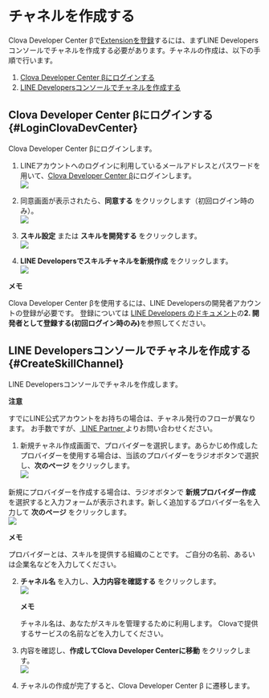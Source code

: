 # チャネルを作成する

Clova Developer Center βで[Extensionを登録](/DevConsole/Guides/CEK/Register_Extension.md)するには、まずLINE Developersコンソールでチャネルを作成する必要があります。チャネルの作成は、以下の手順で行います。

1. [Clova Developer Center βにログインする](#LoginClovaDevCenter)
2. [LINE Developersコンソールでチャネルを作成する](#CreateSkillChannel)

## Clova Developer Center βにログインする {#LoginClovaDevCenter}
Clova Developer Center βにログインします。

1. LINEアカウントへのログインに利用しているメールアドレスとパスワードを用いて、[Clova Developer Center β](https://clova-developers.line.me/)にログインします。  
![](/DevConsole/Resources/Images/DevConsole-LINE_Login.png)

2. 同意画面が表示されたら、**同意する** をクリックします（初回ログイン時のみ）。  
![](/DevConsole/Resources/Images/DevConsole-Access_Agreement.png)

3. **スキル設定** または **スキルを開発する** をクリックします。  
![](/DevConsole/Resources/Images/DevConsole-Entering_CEK_Menu.png)

4. **LINE Developersでスキルチャネルを新規作成** をクリックします。  
![](/DevConsole/Resources/Images/DevConsole-First_Look_of_Extension_List.png)

<div class="note">
  <p><strong>メモ</strong></p>
  <p>Clova Developer Center βを使用するには、LINE Developersの開発者アカウントの登録が必要です。
  登録については <a href="https://developers.line.me/ja/docs/line-login/getting-started/">LINE Developers のドキュメント</a>の<strong>2. 開発者として登録する(初回ログイン時のみ)</strong>を参照してください。</p>
</div>

## LINE Developersコンソールでチャネルを作成する {#CreateSkillChannel}

LINE Developersコンソールでチャネルを作成します。

<div class="danger">
  <p><strong>注意</strong></p>
  <p>すでにLINE公式アカウントをお持ちの場合は、チャネル発行のフローが異なります。
  お手数ですが、<a href="https://partner.line.me/ja/partner/join" target="_blank"> LINE Partner </a> よりお問い合わせください。</p>
</div>

1. 新規チャネル作成画面で、プロバイダーを選択します。あらかじめ作成したプロバイダーを使用する場合は、当該のプロバイダーをラジオボタンで選択し、**次のページ** をクリックします。  
![](/DevConsole/Resources/Images/DevConsole-Create_Channel_1.png)

  新規にプロバイダーを作成する場合は、ラジオボタンで **新規プロバイダー作成** を選択すると入力フォームが表示されます。新しく追加するプロバイダー名を入力して **次のページ**  をクリックします。  
![](/DevConsole/Resources/Images/DevConsole-Create_Channel_2.png)

  <div class="note">
      <p><strong>メモ</strong></p>
      <p>プロバイダーとは、スキルを提供する組織のことです。
      ご自分の名前、あるいは企業名などを入力してください。</p>
  </div>

2. **チャネル名** を入力し、**入力内容を確認する** をクリックします。  
![](/DevConsole/Resources/Images/DevConsole-Create_Channel_3.png)

    <div class="note">
      <p><strong>メモ</strong></p>
      <p>チャネル名は、あなたがスキルを管理するために利用します。
      Clovaで提供するサービスの名前などを入力してください。</p>
    </div>

3. 内容を確認し、**作成してClova Developer Centerに移動** をクリックします。  
![](/DevConsole/Resources/Images/DevConsole-Create_Channel_4.png)

4. チャネルの作成が完了すると、Clova Developer Center β に遷移します。
